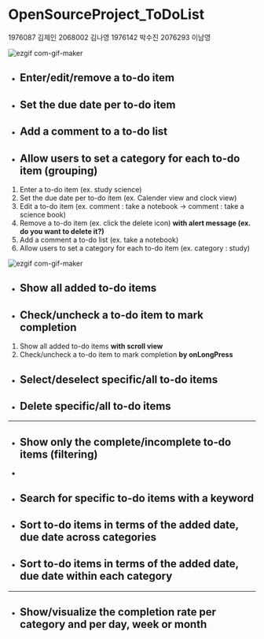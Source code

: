 # OpenSourceProject_ToDoList  
1976087 김제인 2068002 김나영 1976142 박수진 2076293 이남영   

![ezgif com-gif-maker](https://user-images.githubusercontent.com/90603530/146142682-315e57a6-a39a-4bb4-aec5-6ebed1f4504c.gif)
* ## **Enter/edit/remove a to-do item**  
* ## **Set the due date per to-do item**  
* ## **Add a comment to a to-do list** 
* ## **Allow users to set a category for each to-do item (grouping)** 
1. Enter a to-do item (ex. study science)
2. Set the due date per to-do item (ex. Calender view and clock view)
3. Edit a to-do item (ex. comment : take a notebook -> comment : take a science book)
4. Remove a to-do item (ex. click the delete icon) **with alert message (ex. do you want to delete it?)**
5. Add a comment a to-do list (ex. take a notebook)
6. Allow users to set a category for each to-do item (ex. category : study)

![ezgif com-gif-maker](https://user-images.githubusercontent.com/90603530/146142076-86cf188c-2422-47cc-bf6a-bd823f82c92b.gif)
* ## **Show all added to-do items**
* ## **Check/uncheck a to-do item to mark completion**
1. Show all added to-do items **with scroll view**
2. Check/uncheck a to-do item to mark completion **by onLongPress**

* ## **Select/deselect specific/all to-do items**
* ## **Delete specific/all to-do items**
---  
* ## **Show only the complete/incomplete to-do items (filtering)**  
*  
* ## **Search for specific to-do items with a keyword**  
* ## **Sort to-do items in terms of the added date, due date across categories**  
* ## **Sort to-do items in terms of the added date, due date within each category**  
---  
 
* ## **Show/visualize the completion rate per category and per day, week or month**  
